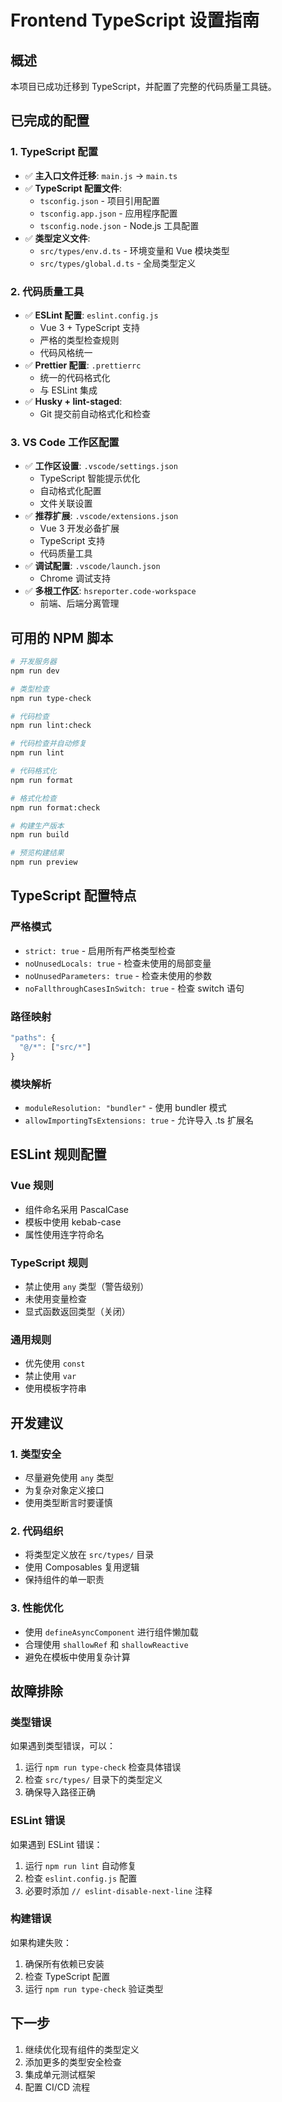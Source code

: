 # Frontend TypeScript 设置指南

## 概述

本项目已成功迁移到 TypeScript，并配置了完整的代码质量工具链。

## 已完成的配置

### 1. TypeScript 配置

- ✅ **主入口文件迁移**: `main.js` → `main.ts`
- ✅ **TypeScript 配置文件**:
  - `tsconfig.json` - 项目引用配置
  - `tsconfig.app.json` - 应用程序配置
  - `tsconfig.node.json` - Node.js 工具配置
- ✅ **类型定义文件**:
  - `src/types/env.d.ts` - 环境变量和 Vue 模块类型
  - `src/types/global.d.ts` - 全局类型定义

### 2. 代码质量工具

- ✅ **ESLint 配置**: `eslint.config.js`
  - Vue 3 + TypeScript 支持
  - 严格的类型检查规则
  - 代码风格统一
- ✅ **Prettier 配置**: `.prettierrc`
  - 统一的代码格式化
  - 与 ESLint 集成
- ✅ **Husky + lint-staged**:
  - Git 提交前自动格式化和检查

### 3. VS Code 工作区配置

- ✅ **工作区设置**: `.vscode/settings.json`
  - TypeScript 智能提示优化
  - 自动格式化配置
  - 文件关联设置
- ✅ **推荐扩展**: `.vscode/extensions.json`
  - Vue 3 开发必备扩展
  - TypeScript 支持
  - 代码质量工具
- ✅ **调试配置**: `.vscode/launch.json`
  - Chrome 调试支持
- ✅ **多根工作区**: `hsreporter.code-workspace`
  - 前端、后端分离管理

## 可用的 NPM 脚本

```bash
# 开发服务器
npm run dev

# 类型检查
npm run type-check

# 代码检查
npm run lint:check

# 代码检查并自动修复
npm run lint

# 代码格式化
npm run format

# 格式化检查
npm run format:check

# 构建生产版本
npm run build

# 预览构建结果
npm run preview
```

## TypeScript 配置特点

### 严格模式

- `strict: true` - 启用所有严格类型检查
- `noUnusedLocals: true` - 检查未使用的局部变量
- `noUnusedParameters: true` - 检查未使用的参数
- `noFallthroughCasesInSwitch: true` - 检查 switch 语句

### 路径映射

```typescript
"paths": {
  "@/*": ["src/*"]
}
```

### 模块解析

- `moduleResolution: "bundler"` - 使用 bundler 模式
- `allowImportingTsExtensions: true` - 允许导入 .ts 扩展名

## ESLint 规则配置

### Vue 规则

- 组件命名采用 PascalCase
- 模板中使用 kebab-case
- 属性使用连字符命名

### TypeScript 规则

- 禁止使用 `any` 类型（警告级别）
- 未使用变量检查
- 显式函数返回类型（关闭）

### 通用规则

- 优先使用 `const`
- 禁止使用 `var`
- 使用模板字符串

## 开发建议

### 1. 类型安全

- 尽量避免使用 `any` 类型
- 为复杂对象定义接口
- 使用类型断言时要谨慎

### 2. 代码组织

- 将类型定义放在 `src/types/` 目录
- 使用 Composables 复用逻辑
- 保持组件的单一职责

### 3. 性能优化

- 使用 `defineAsyncComponent` 进行组件懒加载
- 合理使用 `shallowRef` 和 `shallowReactive`
- 避免在模板中使用复杂计算

## 故障排除

### 类型错误

如果遇到类型错误，可以：

1. 运行 `npm run type-check` 检查具体错误
2. 检查 `src/types/` 目录下的类型定义
3. 确保导入路径正确

### ESLint 错误

如果遇到 ESLint 错误：

1. 运行 `npm run lint` 自动修复
2. 检查 `eslint.config.js` 配置
3. 必要时添加 `// eslint-disable-next-line` 注释

### 构建错误

如果构建失败：

1. 确保所有依赖已安装
2. 检查 TypeScript 配置
3. 运行 `npm run type-check` 验证类型

## 下一步

1. 继续优化现有组件的类型定义
2. 添加更多的类型安全检查
3. 集成单元测试框架
4. 配置 CI/CD 流程
